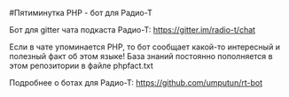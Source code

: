 #Пятиминутка PHP - бот для Радио-Т

Бот для gitter чата подкаста Радио-Т: https://gitter.im/radio-t/chat

Если в чате упоминается PHP, то бот сообщает какой-то интересный и полезный факт об этом языке!
База знаний постоянно пополняется в этом репозитории в файле phpfact.txt

Подробнее о ботах для Радио-Т: https://github.com/umputun/rt-bot
